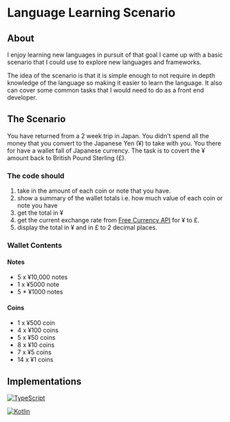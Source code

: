 # Language Learning Scenario

## About

I enjoy learning new languages in pursuit of that goal I came up with a basic scenario that I could use to explore new languages and frameworks.

The idea of the scenario is that it is simple enough to not require in depth knowledge of the language so making it easier to learn the language. It also can cover some common tasks that I would need to do as a front end developer.

## The Scenario

You have returned from a 2 week trip in Japan. You didn't spend all the money that you convert to the Japanese Yen (¥) to take with you. You there for have a wallet fall of Japanese currency. The task is to covert the ¥ amount back to British Pound Sterling (£).

### The code should

1. take in the amount of each coin or note that you have.
2. show a summary of the wallet totals i.e. how much value of each coin or note you have
3. get the total in ¥
4. get the current exchange rate from [Free Currency API](https://freecurrencyapi.com) for ¥ to £.
5. display the total in ¥ and in £ to 2 decimal places.

### Wallet Contents

#### Notes

- 5 x ¥10,000 notes
- 1 x ¥5000 note
- 5 \* ¥1000 notes

#### Coins

- 1 x ¥500 coin
- 4 x ¥100 coins
- 5 x ¥50 coins
- 8 x ¥10 coins
- 7 x ¥5 coins
- 14 x ¥1 coins

## Implementations

[![TypeScript](https://img.shields.io/badge/typescript-%23007ACC.svg?style=for-the-badge&logo=typescript&logoColor=white)](/typescript/node/index.ts)

[![Kotlin](https://img.shields.io/badge/kotlin-%237F52FF.svg?style=for-the-badge&logo=kotlin&logoColor=white)](/kotlin/currency-convertor/src/main/kotlin/Main.kt)
